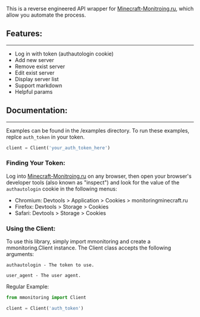 This is a reverse engineered API wrapper for [Minecraft-Monitroing.ru](https://monitoringminecraft.ru), which allow you automate the process.

## Features:
------------
- Log in with token (authautologin cookie)
- Add new server
- Remove exist server
- Edit exist server
- Display server list
- Support markdown
- Helpful params

## Documentation:
-----------------
Examples can be found in the /examples directory. To run these examples, replce `auth_token` in your token.

```python
client = Client('your_auth_token_here')
```

### Finding Your Token:
Log into [Minecraft-Monitroing.ru](https://monitoringminecraft.ru) on any browser, then open your browser's developer tools (also known as "inspect") and look for the value of the `authautologin` cookie in the following menus:
- Chromium: Devtools > Application > Cookies > monitoringminecraft.ru
- Firefox: Devtools > Storage > Cookies
- Safari: Devtools > Storage > Cookies

### Using the Client:
To use this library, simply import mmonitoring and create a mmonitoring.Client instance. The Client class accepts the following arguments:
```
authautologin - The token to use.

user_agent - The user agent.
```

Regular Example:
```python 
from mmonitoring import Client

client = Client('auth_token')
```

<!-- ## Copyright:
------------- -->
